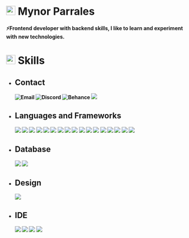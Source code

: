 
# <img src="https://media.giphy.com/media/TEnXkcsHrP4YedChhA/giphy.gif" width ="25"> <b> Mynor Parrales<sub style="font-size: 15px; font-style: italic">
⚡Frontend developer with backend skills, I like to learn and experiment with new technologies.<br>

# <img src="https://media2.giphy.com/media/QssGEmpkyEOhBCb7e1/giphy.gif?cid=ecf05e47a0n3gi1bfqntqmob8g9aid1oyj2wr3ds3mg700bl&rid=giphy.gif" width ="25"> <b>Skills</b>

- ## Contact
  ![Email](https://img.shields.io/badge/Gmail-D14836?style=for-the-badge&logo=gmail&logoColor=white)
  ![Discord](https://img.shields.io/badge/Discord-7289DA?style=for-the-badge&logo=discord&logoColor=white)
  ![Behance](https://img.shields.io/badge/-Behance-blue?style=for-the-badge&logo=behance&logoColor=white)
  ![](https://img.shields.io/badge/LinkedIn-0077B5?style=for-the-badge&logo=linkedin&logoColor=white)


- ## Languages and Frameworks
  ![](https://img.shields.io/badge/Sass-CC6699?style=for-the-badge&logo=sass&logoColor=white)
  ![](https://img.shields.io/badge/CSS3-1572B6?style=for-the-badge&logo=css3&logoColor=white)
  ![](https://img.shields.io/badge/HTML5-E34F26?style=for-the-badge&logo=html5&logoColor=white)
  ![](https://img.shields.io/badge/TypeScript-007ACC?style=for-the-badge&logo=typescript&logoColor=white)
  ![](https://img.shields.io/badge/PHP-777BB4?style=for-the-badge&logo=php&logoColor=white)
  ![](https://img.shields.io/badge/Ruby-CC342D?style=for-the-badge&logo=ruby&logoColor=white)
  ![](https://img.shields.io/badge/Express.js-404D59?style=for-the-badge)
  ![](https://img.shields.io/badge/React-20232A?style=for-the-badge&logo=react&logoColor=61DAFB)
  ![](https://img.shields.io/badge/Bootstrap-563D7C?style=for-the-badge&logo=bootstrap&logoColor=white)
  ![](https://img.shields.io/badge/Material--UI-0081CB?style=for-the-badge&logo=material-ui&logoColor=white)
  ![](https://img.shields.io/badge/JavaScript-F7DF1E?style=for-the-badge&logo=javascript&logoColor=black)
  ![](https://img.shields.io/badge/jQuery-0769AD?style=for-the-badge&logo=jquery&logoColor=white)
  ![](https://img.shields.io/badge/Laravel-FF2D20?style=for-the-badge&logo=laravel&logoColor=white)
  ![](https://img.shields.io/badge/Ruby_on_Rails-CC0000?style=for-the-badge&logo=ruby-on-rails&logoColor=white)
  ![](https://img.shields.io/badge/json%20web%20tokens-323330?style=for-the-badge&logo=json-web-tokens&logoColor=pink)
  ![](https://img.shields.io/badge/Shell_Script-121011?style=for-the-badge&logo=gnu-bash&logoColor=white)
  ![](https://img.shields.io/badge/GIT-E44C30?style=for-the-badge&logo=git&logoColor=white)
  ![]()
  

- ## Database
    ![](https://img.shields.io/badge/MySQL-00000F?style=for-the-badge&logo=mysql&logoColor=white)
    ![](https://img.shields.io/badge/Microsoft_SQL_Server-CC2927?style=for-the-badge&logo=microsoft-sql-server&logoColor=white)
    
  
- ## Design 
    ![](https://img.shields.io/badge/Figma-F24E1E?style=for-the-badge&logo=figma&logoColor=white)

- ## IDE
  ![](https://img.shields.io/badge/apache%20netbeans-1B6AC6?style=for-the-badge&logo=apache%20netbeans%20IDE&logoColor=white)
  ![](https://img.shields.io/badge/Visual_Studio-5C2D91?style=for-the-badge&logo=visual%20studio&logoColor=white)
  ![](https://img.shields.io/badge/Visual_Studio_Code-0078D4?style=for-the-badge&logo=visual%20studio%20code&logoColor=white)
  ![](https://img.shields.io/badge/sublime_text-%23575757.svg?&style=for-the-badge&logo=sublime-text&logoColor=important)


